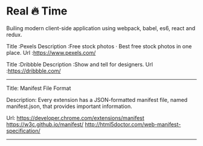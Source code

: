 # Real 🔥 Time

Builing modern client-side application using webpack, babel, es6, react and redux.


Title           :Pexels
Description     :Free stock photos  ·  Best free stock photos in one place.
Url             :https://www.pexels.com/

Title           :Dribbble
Description     :Show and tell for designers.
Url             :https://dribbble.com/

_______________________________________________________________________________



Title:          Manifest File Format

Description:    Every extension has a JSON-formatted manifest file, 
                named manifest.json, that provides important information.

Url:            https://developer.chrome.com/extensions/manifest
                https://w3c.github.io/manifest/
                http://html5doctor.com/web-manifest-specification/

_______________________________________________________________________________

